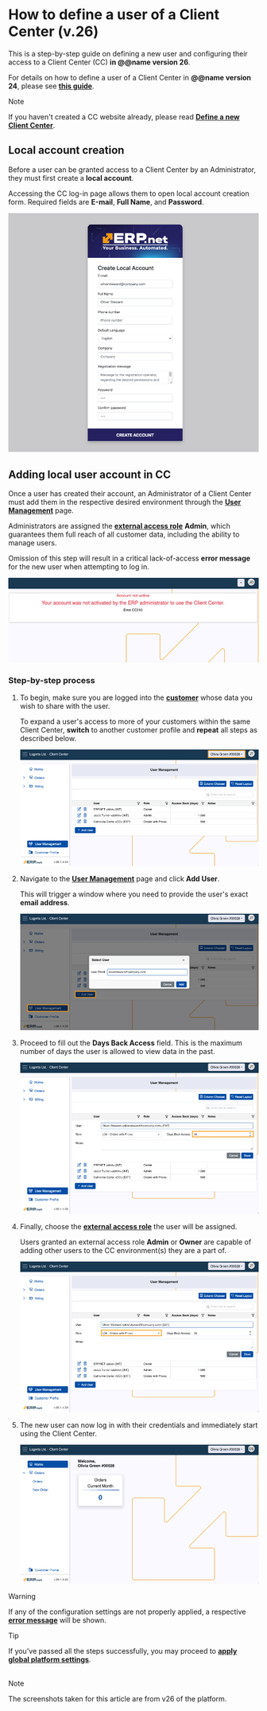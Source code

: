 # How to define a user of a Client Center (v.26)

This is a step-by-step guide on defining a new user and configuring their access to a Client Center (CC) **in @@name version 26**.

For details on how to define a user of a Client Center in **@@name version 24**, please see **[this guide](https://docs.erp.net/tech/modules/crm/clientcenter/how-to/setup-a-new-user-account.html)**.

> [!NOTE]
> If you haven't created a CC website already, please read **[Define a new Client Center](define-a-new-cc.md)**.

## Local account creation

Before a user can be granted access to a Client Center by an Administrator, they must first create a **local account**. 

Accessing the CC log-in page allows them to open local account creation form. Required fields are **Е-mail**, **Full Name**, and **Password**.

![picture](pictures/local_user_account.png)

## Adding local user account in CC

Once a user has created their account, an Administrator of a Client Center must add them in the respective desired environment through the **[User Management](https://docs.erp.net/tech/modules/crm/clientcenter/user-management/index.html#add-user)** page.

Administrators are assigned the **[external access role](https://docs.erp.net/tech/modules/crm/clientcenter/index.html?q=client%20center#role-based-access)** **Admin**, which guarantees them full reach of all customer data, including the ability to manage users.

Omission of this step will result in a critical lack-of-access **error message** for the new user when attempting to log in.

![picture](pictures/no_access.png)

### Step-by-step process

1. To begin, make sure you are logged into the **[customer](https://docs.erp.net/tech/modules/crm/sales/customers/index.html)** whose data you wish to share with the user.

   To expand a user's access to more of your customers within the same Client Center, **switch** to another customer profile and **repeat** all steps as described below.

   ![picture](pictures/customer_choose.png)
   
2. Navigate to the **[User Management](https://docs.erp.net/tech/modules/crm/clientcenter/user-management/index.html)** page and click **Add User**.

   This will trigger a window where you need to provide the user's exact **email address**.

   ![picture](pictures/add_user.png)
   
3. Proceed to fill out the **Days Back Access** field. This is the maximum number of days the user is allowed to view data in the past.

   ![picture](pictures/days_back_access.png)
   
4. Finally, choose the **[external access role](https://docs.erp.net/tech/modules/crm/clientcenter/index.html?q=client%20center#role-based-access)** the user will be assigned.

   Users granted an external access role **Admin** or **Owner** are capable of adding other users to the CC environment(s) they are a part of.

   ![picture](pictures/access_role_new_user.png)
  
5. The new user can now log in with their credentials and immediately start using the Client Center.

   ![picture](pictures/new_user_new_center.png)

> [!Warning]
> If any of the configuration settings are not properly applied, a respective **[error message](https://docs.erp.net/tech/modules/crm/clientcenter/reference.html#error-exception-codes)** will be shown. 

> [!TIP]
> If you've passed all the steps successfully, you may proceed to **[apply global platform settings](apply-platform-settings.md)**. <br><br>

> [!NOTE]
> 
> The screenshots taken for this article are from v26 of the platform.
